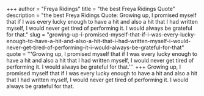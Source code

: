 +++
author = "Freya Ridings"
title = "the best Freya Ridings Quote"
description = "the best Freya Ridings Quote: Growing up, I promised myself that if I was every lucky enough to have a hit and also a hit that I had written myself, I would never get tired of performing it. I would always be grateful for that."
slug = "growing-up-i-promised-myself-that-if-i-was-every-lucky-enough-to-have-a-hit-and-also-a-hit-that-i-had-written-myself-i-would-never-get-tired-of-performing-it-i-would-always-be-grateful-for-that"
quote = '''Growing up, I promised myself that if I was every lucky enough to have a hit and also a hit that I had written myself, I would never get tired of performing it. I would always be grateful for that.'''
+++
Growing up, I promised myself that if I was every lucky enough to have a hit and also a hit that I had written myself, I would never get tired of performing it. I would always be grateful for that.
